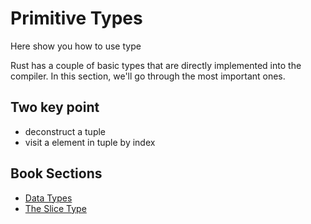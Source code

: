 # Primitive Types

Here show you how to use type

Rust has a couple of basic types that are directly implemented into the
compiler. In this section, we'll go through the most important ones.

## Two key point

+ deconstruct a tuple
+ visit a element in tuple by index

## Book Sections

- [Data Types](https://doc.rust-lang.org/stable/book/ch03-02-data-types.html)
- [The Slice Type](https://doc.rust-lang.org/stable/book/ch04-03-slices.html)
